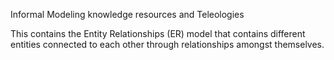 Informal Modeling knowledge resources and Teleologies

This contains the Entity Relationships (ER) model that contains different entities connected to each other through relationships amongst themselves.
